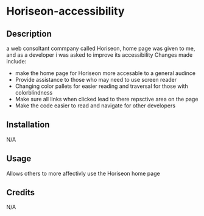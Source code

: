 # Horiseon-accessibility

## Description

a web consoltant commpany called Horiseon, home page was given to me, and as a developer i was asked to improve its accessibility
Changes made include:
- make the home page for Horiseon more accesable to a general audince
- Provide assistance to those who may need to use screen reader 
- Changing color pallets for easier reading and traversal for those with colorblindness
- Make sure all links when clicked lead to there repsctive area on the page
- Make the code easier to read and navigate for other developers


## Installation

N/A

## Usage

Allows others to more affectivly use the Horiseon home page

## Credits

N/A
